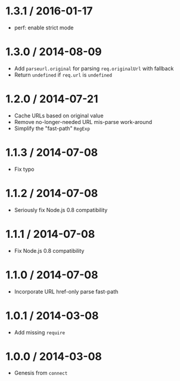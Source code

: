 1.3.1 / 2016-01-17
==================

* perf: enable strict mode

1.3.0 / 2014-08-09
==================

* Add `parseurl.original` for parsing `req.originalUrl` with fallback
* Return `undefined` if `req.url` is `undefined`

1.2.0 / 2014-07-21
==================

* Cache URLs based on original value
* Remove no-longer-needed URL mis-parse work-around
* Simplify the "fast-path" `RegExp`

1.1.3 / 2014-07-08
==================

* Fix typo

1.1.2 / 2014-07-08
==================

* Seriously fix Node.js 0.8 compatibility

1.1.1 / 2014-07-08
==================

* Fix Node.js 0.8 compatibility

1.1.0 / 2014-07-08
==================

* Incorporate URL href-only parse fast-path

1.0.1 / 2014-03-08
==================

* Add missing `require`

1.0.0 / 2014-03-08
==================

* Genesis from `connect`
